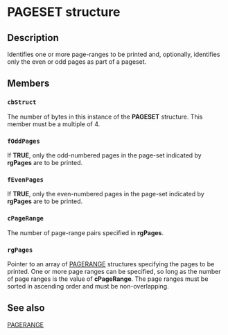 # PAGESET structure

## Description

Identifies one or more page-ranges to be printed and, optionally, identifies only the even or odd pages as part of a pageset.

## Members

### `cbStruct`

The number of bytes in this instance of the **PAGESET** structure. This member must be a multiple of 4.

### `fOddPages`

If **TRUE**, only the odd-numbered pages in the page-set indicated by **rgPages** are to be printed.

### `fEvenPages`

If **TRUE**, only the even-numbered pages in the page-set indicated by **rgPages** are to be printed.

### `cPageRange`

The number of page-range pairs specified in **rgPages**.

### `rgPages`

Pointer to an array of [PAGERANGE](https://learn.microsoft.com/windows/desktop/api/docobj/ns-docobj-pagerange) structures specifying the pages to be printed. One or more page ranges can be specified, so long as the number of page ranges is the value of **cPageRange**. The page ranges must be sorted in ascending order and must be non-overlapping.

## See also

[PAGERANGE](https://learn.microsoft.com/windows/desktop/api/docobj/ns-docobj-pagerange)